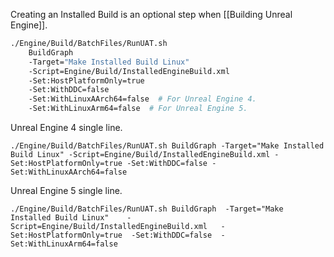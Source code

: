 Creating an Installed Build is an optional step when [[Building Unreal Engine]].

```bash
./Engine/Build/BatchFiles/RunUAT.sh
	BuildGraph
	-Target="Make Installed Build Linux"
	-Script=Engine/Build/InstalledEngineBuild.xml
	-Set:HostPlatformOnly=true
	-Set:WithDDC=false
	-Set:WithLinuxAArch64=false  # For Unreal Engine 4.
	-Set:WithLinuxArm64=false  # For Unreal Engine 5.
```


Unreal Engine 4 single line.
```
./Engine/Build/BatchFiles/RunUAT.sh BuildGraph -Target="Make Installed Build Linux" -Script=Engine/Build/InstalledEngineBuild.xml -Set:HostPlatformOnly=true -Set:WithDDC=false -Set:WithLinuxAArch64=false
```

Unreal Engine 5 single line.
```
./Engine/Build/BatchFiles/RunUAT.sh	BuildGraph	-Target="Make Installed Build Linux"	-Script=Engine/Build/InstalledEngineBuild.xml	-Set:HostPlatformOnly=true	-Set:WithDDC=false	-Set:WithLinuxArm64=false
```